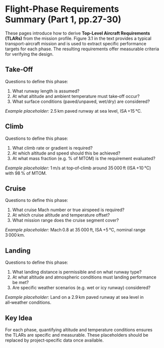 # Flight-Phase Requirements Summary (Part 1, pp.27-30)

These pages introduce how to derive **Top-Level Aircraft Requirements (TLARs)** from the mission profile. Figure 3.1 in the text provides a typical transport-aircraft mission and is used to extract specific performance targets for each phase. The resulting requirements offer measurable criteria for verifying the design.

## Take‑Off
Questions to define this phase:
1. What runway length is assumed?
2. At what altitude and ambient temperature must take‑off occur?
3. What surface conditions (paved/unpaved, wet/dry) are considered?

*Example placeholder:* 2.5 km paved runway at sea level, ISA +15 °C.

## Climb
Questions to define this phase:
1. What climb rate or gradient is required?
2. At which altitude and speed should this be achieved?
3. At what mass fraction (e.g. % of MTOM) is the requirement evaluated?

*Example placeholder:* 1 m/s at top‑of‑climb around 35 000 ft (ISA +10 °C) with 98 % of MTOM.

## Cruise
Questions to define this phase:
1. What cruise Mach number or true airspeed is required?
2. At which cruise altitude and temperature offset?
3. What mission range does the cruise segment cover?

*Example placeholder:* Mach 0.8 at 35 000 ft, ISA +5 °C, nominal range 3 000 km.

## Landing
Questions to define this phase:
1. What landing distance is permissible and on what runway type?
2. At what altitude and atmospheric conditions must landing performance be met?
3. Are specific weather scenarios (e.g. wet or icy runway) considered?

*Example placeholder:* Land on a 2.9 km paved runway at sea level in all‑weather conditions.

## Key Idea
For each phase, quantifying altitude and temperature conditions ensures the TLARs are specific and measurable. These placeholders should be replaced by project‑specific data once available.
